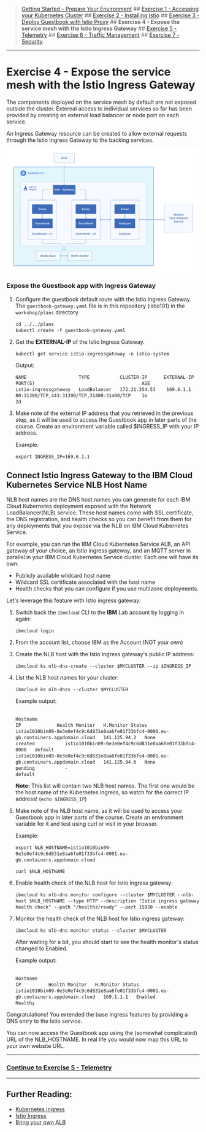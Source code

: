 
>[Getting Started - Prepare Your Environment](../README.md) ## 
[Exercise 1 - Accessing your Kubernetes Cluster](../exercise-1/README.md) ##
[Exercise 2 - Installing Istio](../exercise-2/README.md) ## 
[Exercise 3 - Deploy Guestbook with Istio Proxy](../exercise-3/README.md) ## 
**Exercise 4 - Expose the service mesh with the Istio Ingress Gateway** ## 
[Exercise 5 - Telemetry](../exercise-5/README.md) ## 
[Exercise 6 - Traffic Management](../exercise-6/README.md) ## 
[Exercise 7 - Security](../exercise-7/README.md)

---

# Exercise 4 - Expose the service mesh with the Istio Ingress Gateway

<!-- **Note:** You will be able to complete this exercise on the Kubernetes clusters provided to you for this workshop. You will **not be able** to do this on a lite Kubernetes cluster on IBM Cloud since the free lite clusters do not have external IP adresses and Network Load Balancers (NLBs) available. -->

The components deployed on the service mesh by default are not exposed outside the cluster. External access to individual services so far has been provided by creating an external load balancer or node port on each service.

An Ingress Gateway resource can be created to allow external requests through the Istio Ingress Gateway to the backing services.

![](../README_images/istio2.jpg)

### Expose the Guestbook app with Ingress Gateway

1. Configure the guestbook default route with the Istio Ingress Gateway. The `guestbook-gateway.yaml` file is in this repository (istio101) in the `workshop/plans` directory.

    ```shell
    cd ../../plans
    kubectl create -f guestbook-gateway.yaml
    ```

2. Get the **EXTERNAL-IP** of the Istio Ingress Gateway.

    ```shell
    kubectl get service istio-ingressgateway -n istio-system
    ```
    Output:
    ```shell
    NAME                   TYPE           CLUSTER-IP      EXTERNAL-IP     PORT(S)                                       AGE
    istio-ingressgateway   LoadBalancer   172.21.254.53    169.6.1.1       80:31380/TCP,443:31390/TCP,31400:31400/TCP    1m
    2d
    ```

3. Make note of the external IP address that you retrieved in the previous step, as it will be used to access the Guestbook app in later parts of the course. Create an environment variable called $INGRESS_IP with your IP address.

    Example:
    ```
    export INGRESS_IP=169.6.1.1
    ```

## Connect Istio Ingress Gateway to the IBM Cloud Kubernetes Service NLB Host Name

NLB host names are the DNS host names you can generate for each IBM Cloud Kubernetes deployment exposed with the Network LoadBalancer(NLB) service. These host names come with SSL certificate, the DNS registration, and health checks so you can benefit from them for any deployments that you expose via the NLB on IBM Cloud Kubernetes Service.

For example, you can run the IBM Cloud Kubernetes Service ALB, an API gateway of your choice, an Istio ingress gateway, and an MQTT server in parallel in your IBM Cloud Kubernetes Service cluster. Each one will have its own:

- Publicly available wildcard host name
- Wildcard SSL certificate associated with the host name
- Health checks that you can configure if you use multizone deployments. 
    
Let's leverage this feature with Istio ingress gateway:


1. Switch back the `ibmcloud` CLI to the **IBM** Lab account by logging in again:

    ```shell
    ibmcloud login
    ```

1. From the account list, choose IBM as the Account (NOT your own)

1. Create the NLB host with the Istio ingress gateway's public IP address:

    ```shell
    ibmcloud ks nlb-dns-create --cluster $MYCLUSTER --ip $INGRESS_IP
    ```

1. List the NLB host names for your cluster:

    ```shell
    ibmcloud ks nlb-dnss --cluster $MYCLUSTER
    ```

    Example output:
    ```
   
    Hostname                                                                                IP             Health Monitor   H.Monitor Status   
    istio1010bin09-0e3e0ef4c9c6d831e8aa6fe01f33bfc4-0000.eu-gb.containers.appdomain.cloud   141.125.94.2   None             created           istio1010bin09-0e3e0ef4c9c6d831e8aa6fe01f33bfc4-0000   default   
    istio1010bin09-0e3e0ef4c9c6d831e8aa6fe01f33bfc4-0001.eu-gb.containers.appdomain.cloud   141.125.94.6   None             pending           -                                                      default   
    ```
    
    **Note:** This list will contain two NLB host names. The first one would be the host name of the Kubernetes ingress, so watch for the correct IP address! (`echo $INGRESS_IP`)

1. Make note of the NLB host name, as it will be used to access your Guestbook app in later parts of the course. Create an environment variable for it and test using curl or visit in your browser.

    Example:
    ```
    export NLB_HOSTNAME=istio1010bin09-0e3e0ef4c9c6d831e8aa6fe01f33bfc4-0001.eu-gb.containers.appdomain.cloud
    ```
    ```
    curl $NLB_HOSTNAME
    ```

1. Enable health check of the NLB host for Istio ingress gateway:

    ```shell
    ibmcloud ks nlb-dns monitor configure --cluster $MYCLUSTER --nlb-host $NLB_HOSTNAME --type HTTP --description "Istio ingress gateway health check" --path "/healthz/ready" --port 15020 --enable
    ```

1. Monitor the health check of the NLB host for Istio ingress gateway:

    ```shell
    ibmcloud ks nlb-dns monitor status --cluster $MYCLUSTER
    ```
    
    After waiting for a bit, you should start to see the health monitor's status changed to Enabled.
    
    Example output:
    ```
    
    Hostname                                                                                IP          Health Monitor   H.Monitor Status   
    istio1010bin09-0e3e0ef4c9c6d831e8aa6fe01f33bfc4-0001.eu-gb.containers.appdomain.cloud   169.1.1.1   Enabled          Healthy
    ```

Congratulations! You extended the base Ingress features by providing a DNS entry to the Istio service.

You can now access the Guestbook app using the (somewhat complicated) URL of the NLB_HOSTNAME. In real life you would now map this URL to your own website URL.

---

### [Continue to Exercise 5 - Telemetry](../exercise-5/README.md)

---

## Further Reading:
* [Kubernetes Ingress](https://kubernetes.io/docs/concepts/services-networking/ingress/)
* [Istio Ingress](https://istio.io/docs/tasks/traffic-management/ingress.html)
* [Bring your own ALB](https://www.ibm.com/blogs/bluemix/2019/04/bring-your-own-alb-dns-with-health-checks-and-ssl-certificates-beta/)
